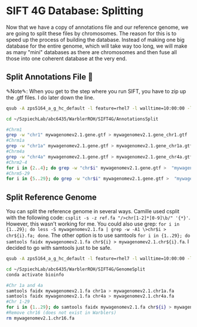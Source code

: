 # SIFT 4G Database: Splitting
Now that we have a copy of annotations file and our reference genome, we are going to split these files by chromosomes. The reason for this is to speed up the process of building the database. Instead of making one big database for the entire genome, which will take way too long, we will make as many "mini" databases as there are chromosomes and then fuse all those into one coherent database at the very end. 

## Split Annotations File 🔖
✎Note✎: When you get to the step where you run SIFT, you have to zip up the .gtf files. I do later down the line.

```bash
qsub -A zps5164_a_g_hc_default -l feature=rhel7 -l walltime=10:00:00 -l nodes=1:ppn=1 -l mem=100gb -I 

cd ~/SzpiechLab/abc6435/WarblerROH/SIFT4G/AnnotationsSplit 

#Chrm1
grep -w "chr1" mywagenomev2.1.gene.gtf > mywagenomev2.1.gene_chr1.gtf
#Chrm1a
grep -w "chr1a" mywagenomev2.1.gene.gtf > mywagenomev2.1.gene_chr1a.gtf
#Chrm4a
grep -w "chr4a" mywagenomev2.1.gene.gtf > mywagenomev2.1.gene_chr4a.gtf
#Chrm2-4
for i in {2..4}; do grep -w "chr$i" mywagenomev2.1.gene.gtf >  "mywagenomev2.1.gene_chr$i.gtf"; done
#Chrm5-29
for i in {5..29}; do grep -w "chr$i" mywagenomev2.1.gene.gtf >  "mywagenomev2.1.gene_chr$i.gtf"; done
```
## Split Reference Genome 
You can split the reference genome in several ways. Camille used csplit with the following code:
 `csplit -s -z ref.fa "/>chr[1-2]*[0-9]\b/" '{*}'`. 
 However, this wasn't working for me. You could also use grep:
 `for i in {1..29}; do less -S mywagenomev2.1.fa | grep -w -A1 \>chr$i > chr${i}.fa; done`. 
  The other option is to use samtools
  `for i in {1..29}; do samtools faidx mywagenomev2.1.fa chr${i} > mywagenomev2.1.chr${i}.fa`. 
  I decided to go with samtools just to be safe. 
  
```bash
qsub -A zps5164_a_g_hc_default -l feature=rhel7 -l walltime=10:00:00 -l nodes=1:ppn=1 -l mem=100gb -I 

cd ~/SzpiechLab/abc6435/WarblerROH/SIFT4G/GenomeSplit
conda activate bioinfo

#Chr 1a and 4a
samtools faidx mywagenomev2.1.fa chr1a > mywagenomev2.1.chr1a.fa
samtools faidx mywagenomev2.1.fa chr4a > mywagenomev2.1.chr4a.fa
#Chr 1-29
for i in {1..29}; do samtools faidx mywagenomev2.1.fa chr${i} > mywagenomev2.1.chr${i}.fa; done
#Remove chr16 (does not exist in Warblers)
rm mywagenomev2.1.chr16.fa
```

